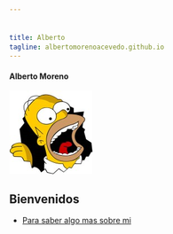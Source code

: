 ```yaml
---


title: Alberto
tagline: albertomorenoacevedo.github.io
---
```

#### Alberto Moreno

![imagen](foto.jpg)

## Bienvenidos

* [Para saber algo mas sobre mi](/about)
